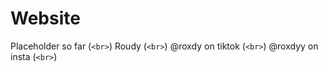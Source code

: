 # Website
Placeholder so far  (`<br>`)
Roudy (`<br>`)
@roxdy on tiktok  (`<br>`)
@roxdyy on insta  (`<br>`)
